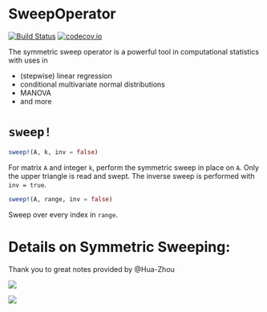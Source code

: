 # SweepOperator

[![Build Status](https://travis-ci.org/joshday/SweepOperator.jl.svg?branch=master)](https://travis-ci.org/joshday/SweepOperator.jl)
[![codecov.io](http://codecov.io/github/joshday/SweepOperator.jl/coverage.svg?branch=master)](http://codecov.io/github/joshday/SweepOperator.jl?branch=master)


The symmetric sweep operator is a powerful tool in computational statistics with uses in

- (stepwise) linear regression
- conditional multivariate normal distributions
- MANOVA
- and more

# `sweep!`

```julia
sweep!(A, k, inv = false)
```

For matrix `A` and integer `k`, perform the symmetric sweep in place on `A`.  Only the upper triangle is read and swept.  The inverse sweep is performed with `inv = true`.

```julia
sweep!(A, range, inv = false)
```

Sweep over every index in `range`.


# Details on Symmetric Sweeping:
Thank you to great notes provided by @Hua-Zhou

![](https://cloud.githubusercontent.com/assets/8075494/17649366/f0c9e7da-6201-11e6-8646-27607933d531.png)

![](https://cloud.githubusercontent.com/assets/8075494/17649375/2afe0a1c-6202-11e6-8f99-ed34c580d804.png)
